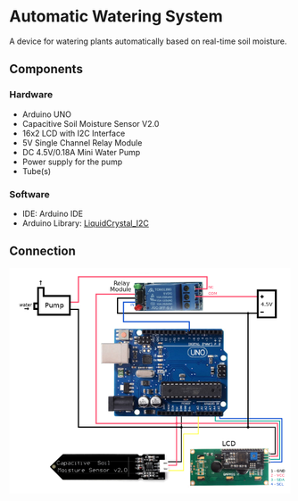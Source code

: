 # Automatic Watering System

A device for watering plants automatically based on real-time soil moisture.

## Components

### Hardware

* Arduino UNO
* Capacitive Soil Moisture Sensor V2.0
* 16x2 LCD with I2C Interface
* 5V Single Channel Relay Module
* DC 4.5V/0.18A Mini Water Pump
* Power supply for the pump
* Tube(s)

### Software

* IDE: Arduino IDE
* Arduino Library: [LiquidCrystal_I2C](https://github.com/johnrickman/LiquidCrystal_I2C)

## Connection

![](https://github.com/YuKitAs/arduino-projects/blob/master/automatic-watering-system/connection.png)
